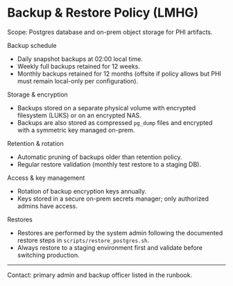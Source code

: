 # Backup & Restore Policy (LMHG)

Scope: Postgres database and on-prem object storage for PHI artifacts.

Backup schedule
- Daily snapshot backups at 02:00 local time.
- Weekly full backups retained for 12 weeks.
- Monthly backups retained for 12 months (offsite if policy allows but PHI must remain local-only per configuration).

Storage & encryption
- Backups stored on a separate physical volume with encrypted filesystem (LUKS) or on an encrypted NAS.
- Backups are also stored as compressed `pg_dump` files and encrypted with a symmetric key managed on-prem.

Retention & rotation
- Automatic pruning of backups older than retention policy.
- Regular restore validation (monthly test restore to a staging DB).

Access & key management
- Rotation of backup encryption keys annually.
- Keys stored in a secure on-prem secrets manager; only authorized admins have access.

Restores
- Restores are performed by the system admin following the documented restore steps in `scripts/restore_postgres.sh`.
- Always restore to a staging environment first and validate before switching production.

***

Contact: primary admin and backup officer listed in the runbook.
